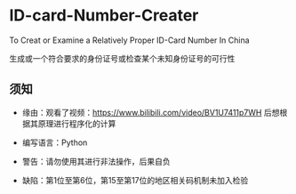 # ID-card-Number-Creater
To Creat or Examine a Relatively Proper ID-Card Number In China

生成或一个符合要求的身份证号或检查某个未知身份证号的可行性

## 须知
- 缘由：观看了视频：https://www.bilibili.com/video/BV1U7411p7WH 后想根据其原理进行程序化的计算

- 编写语言：Python

- 警告：请勿使用其进行非法操作，后果自负

- 缺陷：第1位至第6位，第15至第17位的地区相关码机制未加入检验
